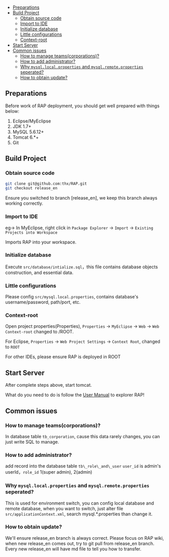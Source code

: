 

<!-- toc -->

* [Preparations](#preparations)
* [Build Project](#build-project)
  * [Obtain source code](#obtain-source-code)
  * [Import to IDE](#import-to-ide)
  * [Initialize database](#initialize-database)
  * [Little configurations](#little-configurations)
  * [Context-root](#context-root)
* [Start Server](#start-server)
* [Common issues](#common-issues)
  * [How to manage teams(corporations)?](#how-to-manage-teamscorporations)
  * [How to add administrator?](#how-to-add-administrator)
  * [Why `mysql.local.properties` and `mysql.remote.properties` seperated?](#why-mysqllocalproperties-and-mysqlremoteproperties-seperated)
  * [How to obtain update?](#how-to-obtain-update)

<!-- toc stop -->




## Preparations

Before work of RAP deployment, you should get well prepared with things below:

1. Eclipse/MyEclipse
2. JDK 1.7+
3. MySQL 5.6.12+
4. Tomcat 6.*+
5. Git

## Build Project

### Obtain source code

```bash
git clone git@github.com:thx/RAP.git
git checkout release_en
```

Ensure you switched to branch [release_en], we keep this branch always working correctly.

### Import to IDE

eg-> In MyEclipse, right click in `Package Explorer` -> `Import` -> `Existing Projects into Workspace`

Imports RAP into your workspace.

### Initialize database

Execute `src/database/intialize.sql`，this file contains database objects construction, and essential data.

### Little configurations

Please config `src/mysql.local.properties`, contains database's username/password, path/port, etc.

### Context-root

Open project properties(Properties), `Properties` -> `MyEclipse` -> `Web` -> `Web Context-root` changed to /ROOT.

For Eclipse, `Properties` -> `Web Project Settings` -> `Context Root`, changed to `ROOT`

For other IDEs, please ensure RAP is deployed in ROOT

## Start Server

After complete steps above, start tomcat.

What do you need to do is follow the [User Manual](user_manual) to explorer RAP!

## Common issues

### How to manage teams(corporations)?

In database table `tb_corporation`, cause this data rarely changes, you can just write SQL to manage.

### How to add administrator?

add record into the database table `tb\_role\_and\_user` `user_id` is admin's userId，`role_id` 1(super admin), 2(admin)

### Why `mysql.local.properties` and `mysql.remote.properties` seperated?

This is used for environment switch, you can config local database and remote database, when you want to switch, just alter file `src/applicationContext.xml`, search mysql.*.properties than change it.

### How to obtain update?

We'll ensure release_en branch is always correct. Please focus on RAP wiki, when new release_en comes out, try to git pull from release_en branch. Every new release_en will have md file to tell you how to transfer.
